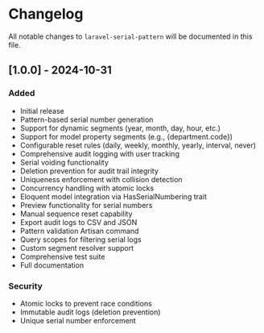 # Changelog

All notable changes to `laravel-serial-pattern` will be documented in this file.

## [1.0.0] - 2024-10-31

### Added
- Initial release
- Pattern-based serial number generation
- Support for dynamic segments (year, month, day, hour, etc.)
- Support for model property segments (e.g., {department.code})
- Configurable reset rules (daily, weekly, monthly, yearly, interval, never)
- Comprehensive audit logging with user tracking
- Serial voiding functionality
- Deletion prevention for audit trail integrity
- Uniqueness enforcement with collision detection
- Concurrency handling with atomic locks
- Eloquent model integration via HasSerialNumbering trait
- Preview functionality for serial numbers
- Manual sequence reset capability
- Export audit logs to CSV and JSON
- Pattern validation Artisan command
- Query scopes for filtering serial logs
- Custom segment resolver support
- Comprehensive test suite
- Full documentation

### Security
- Atomic locks to prevent race conditions
- Immutable audit logs (deletion prevention)
- Unique serial number enforcement
